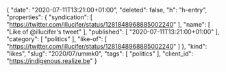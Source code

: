 {
  "date": "2020-07-11T13:21:00+01:00",
  "deleted": false,
  "h": "h-entry",
  "properties": {
    "syndication": [
      "https://twitter.com/illucifer/status/1281848968885002240"
    ],
    "name": [
      "Like of @illucifer's tweet"
    ],
    "published": [
      "2020-07-11T13:21:00+01:00"
    ],
    "category": [
      "politics"
    ],
    "like-of": [
      "https://twitter.com/illucifer/status/1281848968885002240"
    ]
  },
  "kind": "likes",
  "slug": "2020/07/ummk0",
  "tags": [
    "politics"
  ],
  "client_id": "https://indigenous.realize.be"
}
